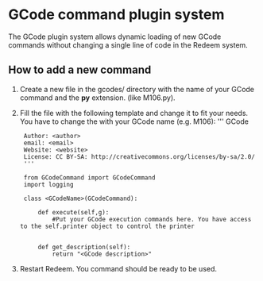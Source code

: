 GCode command plugin system
===========================

The GCode plugin system allows dynamic loading of new GCode commands without changing a single line of code in the Redeem system.

How to add a new command
------------------------

1. Create a new file in the gcodes/ directory with the name of your GCode command and the **py** extension. (like M106.py).
2. Fill the file with the following template and change it to fit your needs. You have to change the **<GCodeName>** with your GCode name (e.g. M106):
        '''
        GCode <GCodeName>
        <GCode description>

        Author: <author>
        email: <email>
        Website: <website>
        License: CC BY-SA: http://creativecommons.org/licenses/by-sa/2.0/
        '''

        from GCodeCommand import GCodeCommand
        import logging

        class <GCodeName>(GCodeCommand):

            def execute(self,g):
                #Put your GCode execution commands here. You have access to the self.printer object to control the printer


            def get_description(self):
                return "<GCode description>"

3. Restart Redeem. You command should be ready to be used.
